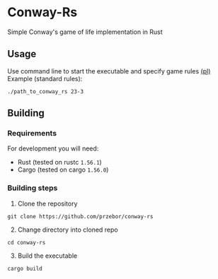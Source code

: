 # Conway-Rs
Simple Conway's game of life implementation in Rust
## Usage
Use command line to start the executable and specify game rules [(pl)](https://pl.wikipedia.org/wiki/Gra_w_życie#Modyfikacje_reguł)
Example (standard rules):
```
./path_to_conway_rs 23-3
```
## Building
### Requirements
For development you will need:
- Rust (tested on rustc `1.56.1`)
- Cargo (tested on cargo `1.56.0`)
### Building steps
1. Clone the repository
```
git clone https://github.com/przebor/conway-rs
```
2. Change directory into cloned repo
```
cd conway-rs
```
3. Build the executable
```
cargo build
```

